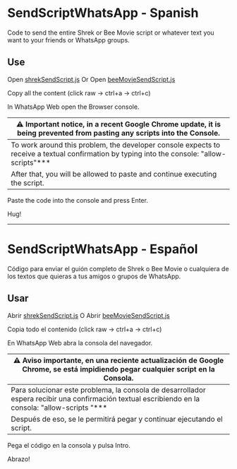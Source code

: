 # SendScriptWhatsApp - Spanish

Code to send the entire Shrek or Bee Movie script or whatever text you want to your friends or WhatsApp groups.

## Use

Open [shrekSendScript.js](https://github.com/dataDynePY/SendScriptWhatsApp/blob/main/shrekSendScript.js)
Or
Open [beeMovieSendScript.js](https://github.com/dataDynePY/SendScriptWhatsApp/blob/main/beeMovieSendScript.js)

Copy all the content (click raw -> ctrl+a -> ctrl+c)

In WhatsApp Web open the Browser console.

| ⚠️ Important notice, in a recent Google Chrome update, it is being prevented from pasting any scripts into the Console.
|--|
| To work around this problem, the developer console expects to receive a textual confirmation by typing into the console: "allow-scripts"\*\*\*|
|After that, you will be allowed to paste and continue executing the script.

Paste the code into the console and press Enter.

Hug!

---

# SendScriptWhatsApp - Español

Código para enviar el guión completo de Shrek o Bee Movie o cualquiera de los textos que quieras a tus amigos o grupos de WhatsApp.

## Usar

Abrir [shrekSendScript.js](https://github.com/dataDynePY/SendScriptWhatsApp/blob/main/shrekSendScript.js)
O
Abrir [beeMovieSendScript.js](https://github.com/dataDynePY/SendScriptWhatsApp/blob/main/beeMovieSendScript.js)

Copia todo el contenido (click raw -> ctrl+a -> ctrl+c)

En WhatsApp Web abra la consola del navegador.

| ⚠️ Aviso importante, en una reciente actualización de Google Chrome, se está impidiendo pegar cualquier script en la Consola.
|--|
| Para solucionar este problema, la consola de desarrollador espera recibir una confirmación textual escribiendo en la consola: "allow-scripts "\*\*\*|.
| Después de eso, se le permitirá pegar y continuar ejecutando el script.

Pega el código en la consola y pulsa Intro.

Abrazo!
